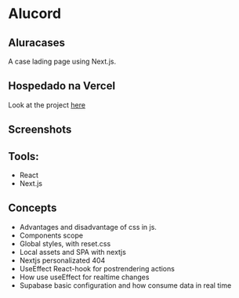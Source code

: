 # Alucord

## Aluracases

A case lading page using Next.js.

## Hospedado na Vercel

Look at the project [here](https://cases.vercel.app)

## Screenshots

## Tools:

- React
- Next.js

## Concepts

- Advantages and disadvantage of css in js.
- Components scope
- Global styles, with reset.css
- Local assets and SPA with nextjs
- Nextjs personalizated 404
- UseEffect React-hook for postrendering actions
- How use useEffect for realtime changes
- Supabase basic configuration and how consume data in real time